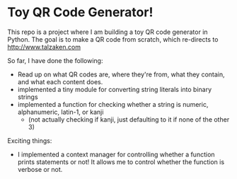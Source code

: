# Toy QR Code Generator!

This repo is a project where I am building a toy QR code generator in Python. 
The goal is to make a QR code from scratch, which re-directs to http://www.talzaken.com


So far, I have done the following:
  - Read up on what QR codes are, where they're from, what they contain, and what each content does.
  - implemented a tiny module for converting string literals into binary strings
  - implemented a function for checking whether a string is numeric, alphanumeric, latin-1, or kanji 
    - (not actually checking if kanji, just defaulting to it if none of the other 3)



Exciting things:
  - I implemented a context manager for controlling whether a function prints statements or not!
    It allows me to control whether the function is verbose or not.